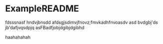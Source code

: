 # ExampleREADME

fdsssnasf
hndvjbnsdd
afdsgjsdimvjfnovz;fmvkadhfnvoasdv
asd
bvdgbj'ds
jb'dafjvqsdpjq
asFBadfjobjdgibjdgibhd




















































































































































































































































































































































































































































































haahahahah
